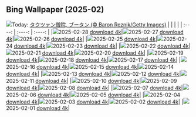 ## Bing Wallpaper (2025-02)
![](https://www.bing.com/th?id=OHR.BhutanMonastery_JA-JP1458270567_UHD.jpg&w=1000)Today: [タクツァン僧院, ブータン (© Baron Reznik/Getty Images)](https://www.bing.com/th?id=OHR.BhutanMonastery_JA-JP1458270567_UHD.jpg&rf=LaDigue_UHD.jpg&pid=hp&w=3840&h=2160&rs=1&c=4)
|      |      |      |
| :----: | :----: | :----: |
|![](https://www.bing.com/th?id=OHR.BhutanMonastery_JA-JP1458270567_UHD.jpg&pid=hp&w=384&h=216&rs=1&c=4)2025-02-28 [download 4k](https://www.bing.com/th?id=OHR.BhutanMonastery_JA-JP1458270567_UHD.jpg&rf=LaDigue_UHD.jpg&pid=hp&w=3840&h=2160&rs=1&c=4)|![](https://www.bing.com/th?id=OHR.PolarCub_JA-JP1257956041_UHD.jpg&pid=hp&w=384&h=216&rs=1&c=4)2025-02-27 [download 4k](https://www.bing.com/th?id=OHR.PolarCub_JA-JP1257956041_UHD.jpg&rf=LaDigue_UHD.jpg&pid=hp&w=3840&h=2160&rs=1&c=4)|![](https://www.bing.com/th?id=OHR.ArgyllStalker_JA-JP1121064297_UHD.jpg&pid=hp&w=384&h=216&rs=1&c=4)2025-02-26 [download 4k](https://www.bing.com/th?id=OHR.ArgyllStalker_JA-JP1121064297_UHD.jpg&rf=LaDigue_UHD.jpg&pid=hp&w=3840&h=2160&rs=1&c=4)|
|![](https://www.bing.com/th?id=OHR.BryceHoodoos_JA-JP0914701137_UHD.jpg&pid=hp&w=384&h=216&rs=1&c=4)2025-02-25 [download 4k](https://www.bing.com/th?id=OHR.BryceHoodoos_JA-JP0914701137_UHD.jpg&rf=LaDigue_UHD.jpg&pid=hp&w=3840&h=2160&rs=1&c=4)|![](https://www.bing.com/th?id=OHR.RibbleheadViaduct_JA-JP0769503543_UHD.jpg&pid=hp&w=384&h=216&rs=1&c=4)2025-02-24 [download 4k](https://www.bing.com/th?id=OHR.RibbleheadViaduct_JA-JP0769503543_UHD.jpg&rf=LaDigue_UHD.jpg&pid=hp&w=3840&h=2160&rs=1&c=4)|![](https://www.bing.com/th?id=OHR.MtFujiSunrise_JA-JP0451320828_UHD.jpg&pid=hp&w=384&h=216&rs=1&c=4)2025-02-23 [download 4k](https://www.bing.com/th?id=OHR.MtFujiSunrise_JA-JP0451320828_UHD.jpg&rf=LaDigue_UHD.jpg&pid=hp&w=3840&h=2160&rs=1&c=4)|
|![](https://www.bing.com/th?id=OHR.StLouisArch_JA-JP0218152600_UHD.jpg&pid=hp&w=384&h=216&rs=1&c=4)2025-02-22 [download 4k](https://www.bing.com/th?id=OHR.StLouisArch_JA-JP0218152600_UHD.jpg&rf=LaDigue_UHD.jpg&pid=hp&w=3840&h=2160&rs=1&c=4)|![](https://www.bing.com/th?id=OHR.ChampakaSarasi_JA-JP0008600806_UHD.jpg&pid=hp&w=384&h=216&rs=1&c=4)2025-02-21 [download 4k](https://www.bing.com/th?id=OHR.ChampakaSarasi_JA-JP0008600806_UHD.jpg&rf=LaDigue_UHD.jpg&pid=hp&w=3840&h=2160&rs=1&c=4)|![](https://www.bing.com/th?id=OHR.FestungKonigsteinElbsandsteingebirge_JA-JP4771104579_UHD.jpg&pid=hp&w=384&h=216&rs=1&c=4)2025-02-20 [download 4k](https://www.bing.com/th?id=OHR.FestungKonigsteinElbsandsteingebirge_JA-JP4771104579_UHD.jpg&rf=LaDigue_UHD.jpg&pid=hp&w=3840&h=2160&rs=1&c=4)|
|![](https://www.bing.com/th?id=OHR.IceHoleOtter_JA-JP4600805047_UHD.jpg&pid=hp&w=384&h=216&rs=1&c=4)2025-02-19 [download 4k](https://www.bing.com/th?id=OHR.IceHoleOtter_JA-JP4600805047_UHD.jpg&rf=LaDigue_UHD.jpg&pid=hp&w=3840&h=2160&rs=1&c=4)|![](https://www.bing.com/th?id=OHR.BlueBelize_JA-JP4446467431_UHD.jpg&pid=hp&w=384&h=216&rs=1&c=4)2025-02-18 [download 4k](https://www.bing.com/th?id=OHR.BlueBelize_JA-JP4446467431_UHD.jpg&rf=LaDigue_UHD.jpg&pid=hp&w=3840&h=2160&rs=1&c=4)|![](https://www.bing.com/th?id=OHR.YungangGrottoes_JA-JP4266553262_UHD.jpg&pid=hp&w=384&h=216&rs=1&c=4)2025-02-17 [download 4k](https://www.bing.com/th?id=OHR.YungangGrottoes_JA-JP4266553262_UHD.jpg&rf=LaDigue_UHD.jpg&pid=hp&w=3840&h=2160&rs=1&c=4)|
|![](https://www.bing.com/th?id=OHR.HumpbackMother_JA-JP4098515390_UHD.jpg&pid=hp&w=384&h=216&rs=1&c=4)2025-02-16 [download 4k](https://www.bing.com/th?id=OHR.HumpbackMother_JA-JP4098515390_UHD.jpg&rf=LaDigue_UHD.jpg&pid=hp&w=3840&h=2160&rs=1&c=4)|![](https://www.bing.com/th?id=OHR.Misotsuchi2025_JA-JP3931043311_UHD.jpg&pid=hp&w=384&h=216&rs=1&c=4)2025-02-15 [download 4k](https://www.bing.com/th?id=OHR.Misotsuchi2025_JA-JP3931043311_UHD.jpg&rf=LaDigue_UHD.jpg&pid=hp&w=3840&h=2160&rs=1&c=4)|![](https://www.bing.com/th?id=OHR.PenguinLove_JA-JP3730970592_UHD.jpg&pid=hp&w=384&h=216&rs=1&c=4)2025-02-14 [download 4k](https://www.bing.com/th?id=OHR.PenguinLove_JA-JP3730970592_UHD.jpg&rf=LaDigue_UHD.jpg&pid=hp&w=3840&h=2160&rs=1&c=4)|
|![](https://www.bing.com/th?id=OHR.LakeTyrrell_JA-JP3510337163_UHD.jpg&pid=hp&w=384&h=216&rs=1&c=4)2025-02-13 [download 4k](https://www.bing.com/th?id=OHR.LakeTyrrell_JA-JP3510337163_UHD.jpg&rf=LaDigue_UHD.jpg&pid=hp&w=3840&h=2160&rs=1&c=4)|![](https://www.bing.com/th?id=OHR.PolarBearSwim_JA-JP3305613182_UHD.jpg&pid=hp&w=384&h=216&rs=1&c=4)2025-02-12 [download 4k](https://www.bing.com/th?id=OHR.PolarBearSwim_JA-JP3305613182_UHD.jpg&rf=LaDigue_UHD.jpg&pid=hp&w=3840&h=2160&rs=1&c=4)|![](https://www.bing.com/th?id=OHR.KairakuUme2025_JA-JP3144342607_UHD.jpg&pid=hp&w=384&h=216&rs=1&c=4)2025-02-11 [download 4k](https://www.bing.com/th?id=OHR.KairakuUme2025_JA-JP3144342607_UHD.jpg&rf=LaDigue_UHD.jpg&pid=hp&w=3840&h=2160&rs=1&c=4)|
|![](https://www.bing.com/th?id=OHR.UmbrellaDay_JA-JP2687142465_UHD.jpg&pid=hp&w=384&h=216&rs=1&c=4)2025-02-10 [download 4k](https://www.bing.com/th?id=OHR.UmbrellaDay_JA-JP2687142465_UHD.jpg&rf=LaDigue_UHD.jpg&pid=hp&w=3840&h=2160&rs=1&c=4)|![](https://www.bing.com/th?id=OHR.AlstromPoint_JA-JP2498220831_UHD.jpg&pid=hp&w=384&h=216&rs=1&c=4)2025-02-09 [download 4k](https://www.bing.com/th?id=OHR.AlstromPoint_JA-JP2498220831_UHD.jpg&rf=LaDigue_UHD.jpg&pid=hp&w=3840&h=2160&rs=1&c=4)|![](https://www.bing.com/th?id=OHR.SnowySvaneti_JA-JP2274619860_UHD.jpg&pid=hp&w=384&h=216&rs=1&c=4)2025-02-08 [download 4k](https://www.bing.com/th?id=OHR.SnowySvaneti_JA-JP2274619860_UHD.jpg&rf=LaDigue_UHD.jpg&pid=hp&w=3840&h=2160&rs=1&c=4)|
|![](https://www.bing.com/th?id=OHR.BlueNorway_JA-JP1977029810_UHD.jpg&pid=hp&w=384&h=216&rs=1&c=4)2025-02-07 [download 4k](https://www.bing.com/th?id=OHR.BlueNorway_JA-JP1977029810_UHD.jpg&rf=LaDigue_UHD.jpg&pid=hp&w=3840&h=2160&rs=1&c=4)|![](https://www.bing.com/th?id=OHR.WhararikiBeach_JA-JP9113396067_UHD.jpg&pid=hp&w=384&h=216&rs=1&c=4)2025-02-06 [download 4k](https://www.bing.com/th?id=OHR.WhararikiBeach_JA-JP9113396067_UHD.jpg&rf=LaDigue_UHD.jpg&pid=hp&w=3840&h=2160&rs=1&c=4)|![](https://www.bing.com/th?id=OHR.ScottishSheep_JA-JP7061956700_UHD.jpg&pid=hp&w=384&h=216&rs=1&c=4)2025-02-05 [download 4k](https://www.bing.com/th?id=OHR.ScottishSheep_JA-JP7061956700_UHD.jpg&rf=LaDigue_UHD.jpg&pid=hp&w=3840&h=2160&rs=1&c=4)|
|![](https://www.bing.com/th?id=OHR.YukiMatsuri2025_JA-JP6765872006_UHD.jpg&pid=hp&w=384&h=216&rs=1&c=4)2025-02-04 [download 4k](https://www.bing.com/th?id=OHR.YukiMatsuri2025_JA-JP6765872006_UHD.jpg&rf=LaDigue_UHD.jpg&pid=hp&w=3840&h=2160&rs=1&c=4)|![](https://www.bing.com/th?id=OHR.Risshun2025_JA-JP6529014440_UHD.jpg&pid=hp&w=384&h=216&rs=1&c=4)2025-02-03 [download 4k](https://www.bing.com/th?id=OHR.Risshun2025_JA-JP6529014440_UHD.jpg&rf=LaDigue_UHD.jpg&pid=hp&w=3840&h=2160&rs=1&c=4)|![](https://www.bing.com/th?id=OHR.AustriaMarmot_JA-JP6210470300_UHD.jpg&pid=hp&w=384&h=216&rs=1&c=4)2025-02-02 [download 4k](https://www.bing.com/th?id=OHR.AustriaMarmot_JA-JP6210470300_UHD.jpg&rf=LaDigue_UHD.jpg&pid=hp&w=3840&h=2160&rs=1&c=4)|
|![](https://www.bing.com/th?id=OHR.GoldenBridge_JA-JP5870058784_UHD.jpg&pid=hp&w=384&h=216&rs=1&c=4)2025-02-01 [download 4k](https://www.bing.com/th?id=OHR.GoldenBridge_JA-JP5870058784_UHD.jpg&rf=LaDigue_UHD.jpg&pid=hp&w=3840&h=2160&rs=1&c=4)|